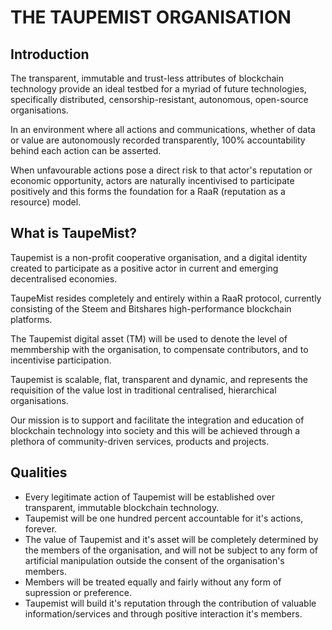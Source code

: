 # THE TAUPEMIST ORGANISATION

## Introduction

The transparent, immutable and trust-less attributes of blockchain technology provide an ideal testbed for a myriad of future technologies, specifically distributed, censorship-resistant, autonomous, open-source organisations.

In an environment where all actions and communications, whether of data or value are autonomously recorded transparently, 100% accountability behind each action can be asserted.

When unfavourable actions pose a direct risk to that actor's reputation or economic opportunity, actors are naturally incentivised to participate positively and this forms the foundation for a RaaR (reputation as a resource) model. 

## What is TaupeMist?

Taupemist is a non-profit cooperative organisation, and a digital identity created to participate as a positive actor in current and emerging decentralised economies.

TaupeMist resides completely and entirely within a RaaR protocol, currently consisting of the Steem and Bitshares high-performance blockchain platforms.

The Taupemist digital asset (TM) will be used to denote the level of memmbership with the organisation, to compensate contributors, and to incentivise participation.

Taupemist is scalable, flat, transparent and dynamic, and represents the requisition of the value lost in traditional centralised, hierarchical organisations.

Our mission is to support and facilitate the integration and education of blockchain technology into society and this will be achieved through a plethora of community-driven services, products and projects.

## Qualities

* Every legitimate action of Taupemist will be established over transparent, immutable blockchain technology.
* Taupemist will be one hundred percent accountable for it's actions, forever.
* The value of Taupemist and it's asset will be completely determined by the members of the organisation, and will not be subject to any form of artificial manipulation outside the consent of the organisation's members.
* Members will be treated equally and fairly without any form of supression or preference.
* Taupemist will build it's reputation through the contribution of valuable information/services and through positive interaction it's members.
